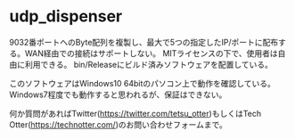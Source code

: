 # udp_dispenser
9032番ポートへのByte配列を複製し、最大で5つの指定したIP/ポートに配布する。WAN経由での接続はサポートしない。
MITライセンスの下で、使用者は自由に利用できる。
bin/Releaseにビルド済みソフトウェアを配置している。

このソフトウェアはWindows10 64bitのパソコン上で動作を確認している。Windows7程度でも動作すると思われるが、保証はできない。

何か質問があればTwitter(https://twitter.com/tetsu_otter)もしくはTech Otter(https://technotter.com/)のお問い合わせフォームまで。
